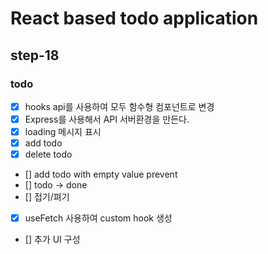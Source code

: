 # React based todo application

## step-18

### todo

- [x] hooks api를 사용하여 모두 함수형 컴포넌트로 변경
- [x] Express를 사용해서 API 서버환경을 만든다.
- [x] loading 메시지 표시
- [x] add todo
- [x] delete todo
- [] add todo with empty value prevent
- [] todo -> done
- [] 접기/펴기
- [x] useFetch 사용하여 custom hook 생성
- [] 추가 UI 구성

